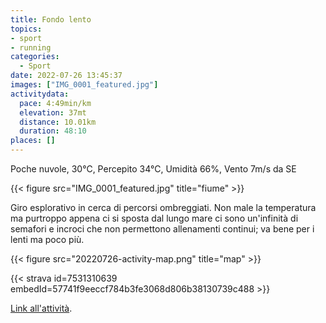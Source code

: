 ```yaml
---
title: Fondo lento
topics:
- sport
- running
categories:
  - Sport
date: 2022-07-26 13:45:37
images: ["IMG_0001_featured.jpg"]
activitydata:
  pace: 4:49min/km
  elevation: 37mt
  distance: 10.01km
  duration: 48:10
places: []
---
```


Poche nuvole, 30°C, Percepito 34°C, Umidità 66%, Vento 7m/s da SE

{{< figure src="IMG_0001_featured.jpg" title="fiume" >}}

<!--more-->

Giro esplorativo in cerca di percorsi ombreggiati. Non male la temperatura ma purtroppo appena ci si sposta dal lungo mare ci sono un'infinità di semafori e incroci che non permettono allenamenti continui; va bene per i lenti ma poco più.


{{< figure src="20220726-activity-map.png" title="map" >}}


{{< strava id=7531310639 embedId=57741f9eeccf784b3fe3068d806b38130739c488 >}}

[Link all'attività](https://strava.com/activities/7531310639).
